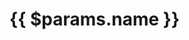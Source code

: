 <script setup>
    import MediaViewer from "/components/media-viewer.vue"
    import UsersActivity from "/components/users-activity.vue"
    // the components will be uses inside the renderMardownfunction which runs before that here
    import { useData } from 'vitepress'

  // These params are collected and used in `renderMarkdown.ts`.
  const { params } = useData()
</script>

# {{ $params.name }}

<!-- CONTENT AREA -->
<!-- @content -->
